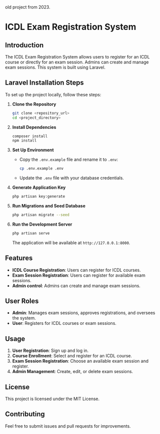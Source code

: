 old project from 2023.
# ICDL Exam Registration System

## Introduction
The ICDL Exam Registration System allows users to register for an ICDL course or directly for an exam session. Admins can create and manage exam sessions. This system is built using Laravel.

## Laravel Installation Steps
To set up the project locally, follow these steps:

1. **Clone the Repository**
   ```sh
   git clone <repository_url>
   cd <project_directory>
   ```

2. **Install Dependencies**
   ```sh
   composer install
   npm install
   ```

3. **Set Up Environment**
   - Copy the `.env.example` file and rename it to `.env`:
     ```sh
     cp .env.example .env
     ```
   - Update the `.env` file with your database credentials.

4. **Generate Application Key**
   ```sh
   php artisan key:generate
   ```

5. **Run Migrations and Seed Database**
   ```sh
   php artisan migrate --seed
   ```

6. **Run the Development Server**
   ```sh
   php artisan serve
   ```
   The application will be available at `http://127.0.0.1:8000`.

## Features

- **ICDL Course Registration**: Users can register for ICDL courses.
- **Exam Session Registration**: Users can register for available exam sessions.
- **Admin control**: Admins can create and manage exam sessions.

## User Roles
- **Admin**: Manages exam sessions, approves registrations, and oversees the system.
- **User**: Registers for ICDL courses or exam sessions.

## Usage
1. **User Registration**: Sign up and log in.
2. **Course Enrollment**: Select and register for an ICDL course.
3. **Exam Session Registration**: Choose an available exam session and register.
4. **Admin Management**: Create, edit, or delete exam sessions.

## License
This project is licensed under the MIT License.

## Contributing
Feel free to submit issues and pull requests for improvements.

